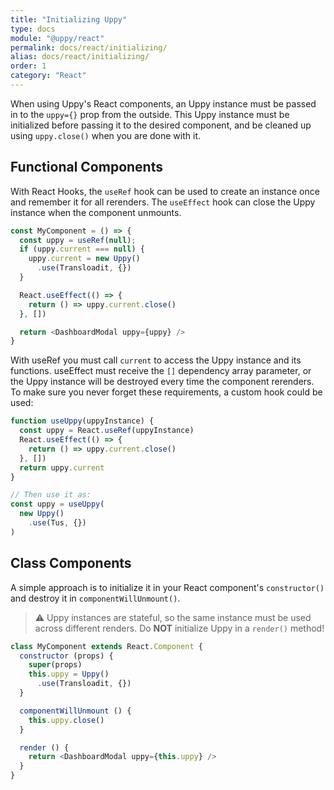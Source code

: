 ```yaml
---
title: "Initializing Uppy"
type: docs
module: "@uppy/react"
permalink: docs/react/initializing/
alias: docs/react/initializing/
order: 1
category: "React"
---
```


When using Uppy's React components, an Uppy instance must be passed in to the `uppy={}` prop from the outside. This Uppy instance must be initialized before passing it to the desired component, and be cleaned up using `uppy.close()` when you are done with it.

## Functional Components

With React Hooks, the `useRef` hook can be used to create an instance once and remember it for all rerenders. The `useEffect` hook can close the Uppy instance when the component unmounts.

```js
const MyComponent = () => {
  const uppy = useRef(null);
  if (uppy.current === null) {
    uppy.current = new Uppy()
      .use(Transloadit, {})
  }

  React.useEffect(() => {
    return () => uppy.current.close()
  }, [])

  return <DashboardModal uppy={uppy} />
}
```

With useRef you must call `current` to access the Uppy instance and its functions. useEffect must receive the `[]` dependency array parameter, or the Uppy instance will be destroyed every time the component rerenders. To make sure you never forget these requirements, a custom hook could be used:
```js
function useUppy(uppyInstance) {
  const uppy = React.useRef(uppyInstance)
  React.useEffect(() => {
    return () => uppy.current.close()
  }, [])
  return uppy.current
}

// Then use it as:
const uppy = useUppy(
  new Uppy()
    .use(Tus, {})
)
```

## Class Components

A simple approach is to initialize it in your React component's `constructor()` and destroy it in `componentWillUnmount()`.

> ⚠ Uppy instances are stateful, so the same instance must be used across different renders.
> Do **NOT** initialize Uppy in a `render()` method!

```js
class MyComponent extends React.Component {
  constructor (props) {
    super(props)
    this.uppy = Uppy()
      .use(Transloadit, {})
  }

  componentWillUnmount () {
    this.uppy.close()
  }

  render () {
    return <DashboardModal uppy={this.uppy} />
  }
}
```
